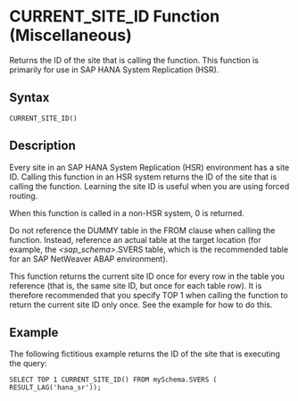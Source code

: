 <!-- loio9ac7d1b81eb642f98a97c9682097e44f -->

# CURRENT\_SITE\_ID Function \(Miscellaneous\)

Returns the ID of the site that is calling the function. This function is primarily for use in SAP HANA System Replication \(HSR\).



<a name="loio9ac7d1b81eb642f98a97c9682097e44f__sql_function_lower_1sql_function_lower_syntax"/>

## Syntax

```
CURRENT_SITE_ID()
```



<a name="loio9ac7d1b81eb642f98a97c9682097e44f__sql_function_lower_1sql_function_lower_description"/>

## Description

Every site in an SAP HANA System Replication \(HSR\) environment has a site ID. Calling this function in an HSR system returns the ID of the site that is calling the function. Learning the site ID is useful when you are using forced routing.

When this function is called in a non-HSR system, 0 is returned.

Do not reference the DUMMY table in the FROM clause when calling the function. Instead, reference an actual table at the target location \(for example, the *<sap\_schema\>*.SVERS table, which is the recommended table for an SAP NetWeaver ABAP environment\).

This function returns the current site ID once for every row in the table you reference \(that is, the same site ID, but once for each table row\). It is therefore recommended that you specify TOP 1 when calling the function to return the current site ID only once. See the example for how to do this.



<a name="loio9ac7d1b81eb642f98a97c9682097e44f__sql_function_lower_1sql_function_lower_examples"/>

## Example

The following fictitious example returns the ID of the site that is executing the query:

```
SELECT TOP 1 CURRENT_SITE_ID() FROM mySchema.SVERS ( RESULT_LAG('hana_sr'));
```

